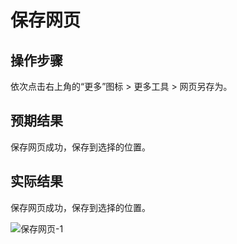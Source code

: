 # 保存网页

## 操作步骤

依次点击右上角的“更多”图标 > 更多工具 > 网页另存为。

## 预期结果

保存网页成功，保存到选择的位置。

## 实际结果

保存网页成功，保存到选择的位置。

![保存网页-1](../img/保存网页-1.png)